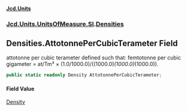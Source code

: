 #### [Jcd.Units](index.md 'index')
### [Jcd.Units.UnitsOfMeasure.SI](Jcd.Units.UnitsOfMeasure.SI.md 'Jcd.Units.UnitsOfMeasure.SI').[Densities](Densities.md 'Jcd.Units.UnitsOfMeasure.SI.Densities')

## Densities.AttotonnePerCubicTerameter Field

attotonne per cubic terameter defined such that: femtotonne per cubic gigameter = at/Tm³ × (1.0/1000.0)/((1000.0)*(1000.0)*(1000.0)).

```csharp
public static readonly Density AttotonnePerCubicTerameter;
```

#### Field Value
[Density](Density.md 'Jcd.Units.UnitTypes.Density')